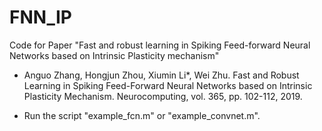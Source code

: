 # FNN_IP
Code for Paper "Fast and robust learning in Spiking Feed-forward Neural Networks based on Intrinsic Plasticity mechanism"

- Anguo Zhang, Hongjun Zhou, Xiumin Li*, Wei Zhu. Fast and Robust Learning in Spiking Feed-Forward Neural Networks based on Intrinsic Plasticity Mechanism. Neurocomputing, vol. 365, pp. 102-112, 2019.

- Run the script "example_fcn.m" or "example_convnet.m".
